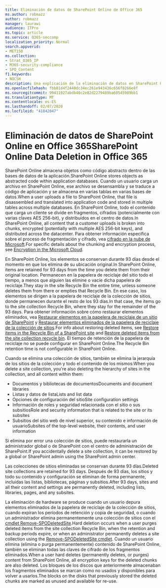 ```yaml
---
title: Eliminación de datos de SharePoint Online de Office 365
ms.author: robmazz
author: robmazz
manager: laurawi
audience: ITPro
ms.topic: article
ms.service: O365-seccomp
localization_priority: Normal
search.appverid:
- MET150
ms.collection:
- Strat_O365_IP
- M365-security-compliance
- SPO_Content
f1.keywords:
- NOCSH
description: Una explicación de la eliminación de datos en SharePoint Online.
ms.openlocfilehash: fbb81d4f2440dc34ec261e943436c656f8266e8f
ms.sourcegitcommit: 99411927abdb40c2e82d2279489ba60545989bb1
ms.translationtype: MT
ms.contentlocale: es-ES
ms.lasthandoff: 02/07/2020
ms.locfileid: "41842047"
---
```

# <a name="sharepoint-online-data-deletion-in-office-365"></a><span data-ttu-id="75e95-103">Eliminación de datos de SharePoint Online en Office 365</span><span class="sxs-lookup"><span data-stu-id="75e95-103">SharePoint Online Data Deletion in Office 365</span></span>

<span data-ttu-id="75e95-104">SharePoint Online almacena objetos como código abstracto dentro de las bases de datos de la aplicación.</span><span class="sxs-lookup"><span data-stu-id="75e95-104">SharePoint Online stores objects as abstracted code within application databases.</span></span> <span data-ttu-id="75e95-105">Cuando un usuario carga un archivo en SharePoint Online, ese archivo se desensambla y se traduce a código de aplicación y se almacena en varias tablas en varias bases de datos.</span><span class="sxs-lookup"><span data-stu-id="75e95-105">When a user uploads a file to SharePoint Online, that file is disassembled and translated into application code and stored in multiple tables across multiple databases.</span></span> <span data-ttu-id="75e95-106">En SharePoint Online, todo el contenido que carga un cliente se divide en fragmentos, cifrados (potencialmente con varias claves AES 256-bit), y distribuidos en el centro de datos.</span><span class="sxs-lookup"><span data-stu-id="75e95-106">In SharePoint Online, all content that a customer uploads is broken into chunks, encrypted (potentially with multiple AES 256-bit keys), and distributed across the datacenter.</span></span> <span data-ttu-id="75e95-107">Para obtener información específica sobre el proceso de fragmentación y cifrado, vea [cifrado en la nube de Microsoft](https://docs.microsoft.com/microsoft-365/compliance/office-365-encryption-in-the-microsoft-cloud-overview).</span><span class="sxs-lookup"><span data-stu-id="75e95-107">For specific details about the chunking and encryption process, see [Encryption in the Microsoft Cloud](https://docs.microsoft.com/microsoft-365/compliance/office-365-encryption-in-the-microsoft-cloud-overview).</span></span> 

<span data-ttu-id="75e95-108">En SharePoint Online, los elementos se conservan durante 93 días desde el momento en que los elimina de su ubicación original.</span><span class="sxs-lookup"><span data-stu-id="75e95-108">In SharePoint Online, items are retained for 93 days from the time you delete them from their original location.</span></span> <span data-ttu-id="75e95-109">Permanecen en la papelera de reciclaje del sitio todo el tiempo, a menos que alguien las elimine o vacíe dicha papelera de reciclaje.</span><span class="sxs-lookup"><span data-stu-id="75e95-109">They stay in the site Recycle Bin the entire time, unless someone deletes them from there or empties that Recycle Bin.</span></span> <span data-ttu-id="75e95-110">En ese caso, los elementos se dirigen a la papelera de reciclaje de la colección de sitios, donde permanecen durante el resto de los 93 días.</span><span class="sxs-lookup"><span data-stu-id="75e95-110">In that case, the items go to the site collection Recycle Bin, where they stay for the remainder of the 93 days.</span></span> <span data-ttu-id="75e95-111">Para obtener información sobre cómo restaurar elementos eliminados, vea [Restaurar elementos en la papelera de reciclaje de un sitio de SharePoint](https://support.office.com/article/6df466b6-55f2-4898-8d6e-c0dff851a0be#ID0EAADAAA=Online
) y [Restaurar elementos eliminados de la papelera de reciclaje de la colección de sitios](https://support.office.com/article/5fa924ee-16d7-487b-9a0a-021b9062d14b).</span><span class="sxs-lookup"><span data-stu-id="75e95-111">For info about restoring deleted items, see [Restore items in the Recycle Bin of a SharePoint site](https://support.office.com/article/6df466b6-55f2-4898-8d6e-c0dff851a0be#ID0EAADAAA=Online
) and [Restore deleted items from the site collection recycle bin](https://support.office.com/article/5fa924ee-16d7-487b-9a0a-021b9062d14b).</span></span> <span data-ttu-id="75e95-112">El tiempo de retención de la papelera de reciclaje no se puede configurar en SharePoint Online.</span><span class="sxs-lookup"><span data-stu-id="75e95-112">The Recycle Bin retention time is not configurable in SharePoint Online.</span></span>

<span data-ttu-id="75e95-113">Cuando se elimina una colección de sitios, también se elimina la jerarquía de los sitios de la colección y todo el contenido de los mismos:</span><span class="sxs-lookup"><span data-stu-id="75e95-113">When you delete a site collection, you're also deleting the hierarchy of sites in the collection, and all content within them:</span></span>

- <span data-ttu-id="75e95-114">Documentos y bibliotecas de documentos</span><span class="sxs-lookup"><span data-stu-id="75e95-114">Documents and document libraries</span></span>
- <span data-ttu-id="75e95-115">Listas y datos de lista</span><span class="sxs-lookup"><span data-stu-id="75e95-115">Lists and list data</span></span>
- <span data-ttu-id="75e95-116">Opciones de configuración del sitio</span><span class="sxs-lookup"><span data-stu-id="75e95-116">Site configuration settings</span></span>
- <span data-ttu-id="75e95-117">Información de roles y seguridad relacionada con el sitio o sus subsitios</span><span class="sxs-lookup"><span data-stu-id="75e95-117">Role and security information that is related to the site or its subsites</span></span>
- <span data-ttu-id="75e95-118">Subsitios del sitio web de nivel superior, su contenido e información de usuario</span><span class="sxs-lookup"><span data-stu-id="75e95-118">Subsites of the top-level website, their contents, and user information</span></span>

<span data-ttu-id="75e95-119">Si elimina por error una colección de sitios, puede restaurarla un administrador global o de SharePoint con el centro de administración de SharePoint.</span><span class="sxs-lookup"><span data-stu-id="75e95-119">If you accidentally delete a site collection, it can be restored by a global or SharePoint admin using the SharePoint admin center.</span></span>

<span data-ttu-id="75e95-120">Las colecciones de sitios eliminadas se conservan durante 93 días.</span><span class="sxs-lookup"><span data-stu-id="75e95-120">Deleted site collections are retained for 93 days.</span></span> <span data-ttu-id="75e95-121">Después de 93 días, los sitios y todo su contenido y configuración se eliminan de forma permanente, incluidas las listas, bibliotecas, páginas y subsitios.</span><span class="sxs-lookup"><span data-stu-id="75e95-121">After 93 days, sites and all their content and settings are permanently deleted, including lists, libraries, pages, and any subsites.</span></span>

<span data-ttu-id="75e95-122">La eliminación de hardware se produce cuando un usuario depura elementos eliminados de la papelera de reciclaje de la colección de sitios, cuando expiran los períodos de retención y copia de seguridad, o cuando un administrador elimina permanentemente una colección de sitios con el [cmdlet Remove-SPODeletedSite](/powershell/module/sharepoint-online/Remove-SPODeletedSite?view=sharepoint-ps).</span><span class="sxs-lookup"><span data-stu-id="75e95-122">Hard deletion occurs when a user purges deleted items from the site collection Recycle Bin, when the retention and backup periods expire, or when an administrator permanently deletes a site collection using the [Remove-SPODeletedSite cmdlet](/powershell/module/sharepoint-online/Remove-SPODeletedSite?view=sharepoint-ps).</span></span> <span data-ttu-id="75e95-123">Cuando un usuario elimina (elimina o purga permanentemente) contenido de SharePoint Online, también se eliminan todas las claves de cifrado de los fragmentos eliminados.</span><span class="sxs-lookup"><span data-stu-id="75e95-123">When a user hard deletes (permanently deletes, or purges) content from SharePoint Online, all encryption keys for the deleted chunks are also deleted.</span></span> <span data-ttu-id="75e95-124">Los bloques de los discos que anteriormente almacenaban los fragmentos eliminados se marcan como no usados y disponibles para volver a usarlos.</span><span class="sxs-lookup"><span data-stu-id="75e95-124">The blocks on the disks that previously stored the deleted chunks are marked as unused and available for re-use.</span></span>
